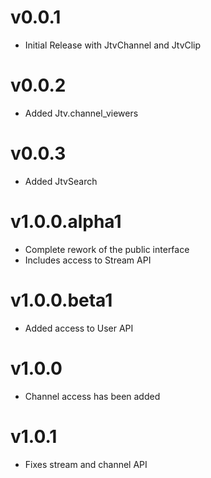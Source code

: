 # v0.0.1
* Initial Release with JtvChannel and JtvClip

# v0.0.2
* Added Jtv.channel_viewers

# v0.0.3
* Added JtvSearch

# v1.0.0.alpha1
* Complete rework of the public interface
* Includes access to Stream API

# v1.0.0.beta1
* Added access to User API

# v1.0.0
* Channel access has been added

# v1.0.1
* Fixes stream and channel API
